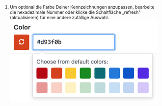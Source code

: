 1. Um optional die Farbe Deiner Kennzeichnungen anzupassen, bearbeite die hexadezimale Nummer oder klicke die Schaltfläche „refresh" (aktualisieren) für eine andere zufällige Auswahl. ![Auslösen einer neuen Kennzeichnungsfarbe-Aktualisierung](/assets/images/help/issues/issues-color-refresh.png)
